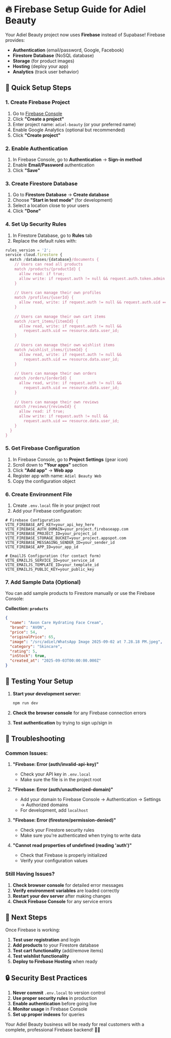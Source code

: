 # 🔥 Firebase Setup Guide for Adiel Beauty

Your Adiel Beauty project now uses **Firebase** instead of Supabase! Firebase provides:
- **Authentication** (email/password, Google, Facebook)
- **Firestore Database** (NoSQL database)
- **Storage** (for product images)
- **Hosting** (deploy your app)
- **Analytics** (track user behavior)

## 🚀 Quick Setup Steps

### 1. Create Firebase Project
1. Go to [Firebase Console](https://console.firebase.google.com/)
2. Click **"Create a project"**
3. Enter project name: `adiel-beauty` (or your preferred name)
4. Enable Google Analytics (optional but recommended)
5. Click **"Create project"**

### 2. Enable Authentication
1. In Firebase Console, go to **Authentication** → **Sign-in method**
2. Enable **Email/Password** authentication
3. Click **"Save"**

### 3. Create Firestore Database
1. Go to **Firestore Database** → **Create database**
2. Choose **"Start in test mode"** (for development)
3. Select a location close to your users
4. Click **"Done"**

### 4. Set Up Security Rules
1. In Firestore Database, go to **Rules** tab
2. Replace the default rules with:

```javascript
rules_version = '2';
service cloud.firestore {
  match /databases/{database}/documents {
    // Users can read all products
    match /products/{productId} {
      allow read: if true;
      allow write: if request.auth != null && request.auth.token.admin == true;
    }
    
    // Users can manage their own profiles
    match /profiles/{userId} {
      allow read, write: if request.auth != null && request.auth.uid == userId;
    }
    
    // Users can manage their own cart items
    match /cart_items/{itemId} {
      allow read, write: if request.auth != null && 
        request.auth.uid == resource.data.user_id;
    }
    
    // Users can manage their own wishlist items
    match /wishlist_items/{itemId} {
      allow read, write: if request.auth != null && 
        request.auth.uid == resource.data.user_id;
    }
    
    // Users can manage their own orders
    match /orders/{orderId} {
      allow read, write: if request.auth != null && 
        request.auth.uid == resource.data.user_id;
    }
    
    // Users can manage their own reviews
    match /reviews/{reviewId} {
      allow read: if true;
      allow write: if request.auth != null && 
        request.auth.uid == resource.data.user_id;
    }
  }
}
```

### 5. Get Firebase Configuration
1. In Firebase Console, go to **Project Settings** (gear icon)
2. Scroll down to **"Your apps"** section
3. Click **"Add app"** → **Web app**
4. Register app with name: `Adiel Beauty Web`
5. Copy the configuration object

### 6. Create Environment File
1. Create `.env.local` file in your project root
2. Add your Firebase configuration:

```env
# Firebase Configuration
VITE_FIREBASE_API_KEY=your_api_key_here
VITE_FIREBASE_AUTH_DOMAIN=your_project.firebaseapp.com
VITE_FIREBASE_PROJECT_ID=your_project_id
VITE_FIREBASE_STORAGE_BUCKET=your_project.appspot.com
VITE_FIREBASE_MESSAGING_SENDER_ID=your_sender_id
VITE_FIREBASE_APP_ID=your_app_id

# EmailJS Configuration (for contact form)
VITE_EMAILJS_SERVICE_ID=your_service_id
VITE_EMAILJS_TEMPLATE_ID=your_template_id
VITE_EMAILJS_PUBLIC_KEY=your_public_key
```

### 7. Add Sample Data (Optional)
You can add sample products to Firestore manually or use the Firebase Console:

**Collection: `products`**
```json
{
  "name": "Avon Care Hydrating Face Cream",
  "brand": "AVON",
  "price": 54,
  "originalPrice": 65,
  "image": "/src/adiel/WhatsApp Image 2025-09-02 at 7.28.18 PM.jpeg",
  "category": "Skincare",
  "rating": 5,
  "inStock": true,
  "created_at": "2025-09-03T00:00:00.000Z"
}
```

## 🔧 Testing Your Setup

1. **Start your development server:**
   ```bash
   npm run dev
   ```

2. **Check the browser console** for any Firebase connection errors

3. **Test authentication** by trying to sign up/sign in

## 🚨 Troubleshooting

### Common Issues:

1. **"Firebase: Error (auth/invalid-api-key)"**
   - Check your API key in `.env.local`
   - Make sure the file is in the project root

2. **"Firebase: Error (auth/unauthorized-domain)"**
   - Add your domain to Firebase Console → Authentication → Settings → Authorized domains
   - For development, add `localhost`

3. **"Firebase: Error (firestore/permission-denied)"**
   - Check your Firestore security rules
   - Make sure you're authenticated when trying to write data

4. **"Cannot read properties of undefined (reading 'auth')"**
   - Check that Firebase is properly initialized
   - Verify your configuration values

### Still Having Issues?

1. **Check browser console** for detailed error messages
2. **Verify environment variables** are loaded correctly
3. **Restart your dev server** after making changes
4. **Check Firebase Console** for any service errors

## 🎯 Next Steps

Once Firebase is working:

1. **Test user registration** and login
2. **Add products** to your Firestore database
3. **Test cart functionality** (add/remove items)
4. **Test wishlist functionality**
5. **Deploy to Firebase Hosting** when ready

## 🔒 Security Best Practices

1. **Never commit** `.env.local` to version control
2. **Use proper security rules** in production
3. **Enable authentication** before going live
4. **Monitor usage** in Firebase Console
5. **Set up proper indexes** for queries

Your Adiel Beauty business will be ready for real customers with a complete, professional Firebase backend! 🚀✨
